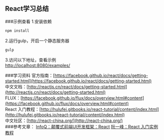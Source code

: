 React学习总结
----

###示例查看
1.安装依赖
```bash
npm install
```
2.运行gulp，开启一个静态服务器
```bash
gulp
```
3.访问以下地址，查看示例  
[http://localhost:8080/examples/](http://localhost:8080/examples/)

###学习资料
官方指南：[https://facebook.github.io/react/docs/getting-started.html](https://facebook.github.io/react/docs/getting-started.html)  
中文文档：[http://reactjs.cn/react/docs/getting-started.html](http://reactjs.cn/react/docs/getting-started.html)  
FLUX：[https://facebook.github.io/flux/docs/overview.html#content](https://facebook.github.io/flux/docs/overview.html#content)  
React 入门教程：[http://hulufei.gitbooks.io/react-tutorial/content/index.html](http://hulufei.gitbooks.io/react-tutorial/content/index.html)  
中文社区：[http://react-china.org/](http://react-china.org/)  
###参考文章：
[InfoQ：颠覆式前端UI开发框架：React](http://www.infoq.com/cn/articles/subversion-front-end-ui-development-framework-react#anch117429)
[阮一峰：React 入门实例教程](http://www.ruanyifeng.com/blog/2015/03/react.html)
